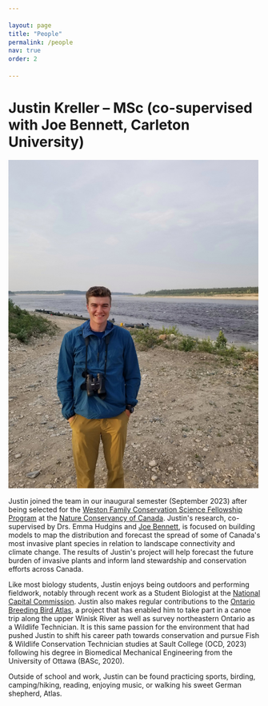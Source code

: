 ```yaml
---

layout: page
title: "People"
permalink: /people
nav: true
order: 2

---
```


# Justin Kreller – MSc (co-supervised with Joe Bennett, Carleton University) 

<img src="/assets/justin.jpeg" alt="Justin along a beach" class="center-fit" width="500">


Justin joined the team in our inaugural semester (September 2023) after being selected for the [Weston Family Conservation Science Fellowship Program](https://www.natureconservancy.ca/en/what-we-do/conservation-research/weston-fellowship.html) at the [Nature Conservancy of Canada](https://www.natureconservancy.ca/en/). Justin's research, co-supervised by Drs. Emma Hudgins and [Joe Bennett](https://carleton.ca/bennett-lab/), is focused on building models to map the distribution and forecast the spread of some of Canada's most invasive plant species in relation to landscape connectivity and climate change. The results of Justin's project will help forecast the future burden of invasive plants and inform land stewardship and conservation efforts across Canada. 
 
Like most biology students, Justin enjoys being outdoors and performing fieldwork, notably through recent work as a Student Biologist at the [National Capital Commission](https://www.google.com/url?sa=t&rct=j&q=&esrc=s&source=web&cd=&ved=2ahUKEwjH5eqss6uBAxXXS2wGHQidAjIQFnoECBsQAQ&url=https%3A%2F%2Fncc-ccn.gc.ca%2F&usg=AOvVaw1al7axuj-Nbi23q57p7uSK&opi=89978449). Justin also makes regular contributions to the [Ontario Breeding Bird Atlas](https://www.google.com/url?sa=t&rct=j&q=&esrc=s&source=web&cd=&ved=2ahUKEwjeifiys6uBAxVya2wGHdVxBakQFnoECBMQAQ&url=https%3A%2F%2Fwww.birdsontario.org%2F&usg=AOvVaw1TrSS61fIETJt5QdNOdouD&opi=89978449), a project that has enabled him to take part in a canoe trip along the upper Winisk River as well as survey northeastern Ontario as a Wildlife Technician. It is this same passion for the environment that had pushed Justin to shift his career path towards conservation and pursue Fish & Wildlife Conservation Technician studies at Sault College (OCD, 2023) following his degree in Biomedical Mechanical Engineering from the University of Ottawa (BASc, 2020).  
 
Outside of school and work, Justin can be found practicing sports, birding, camping/hiking, reading, enjoying music, or walking his sweet German shepherd, Atlas. 